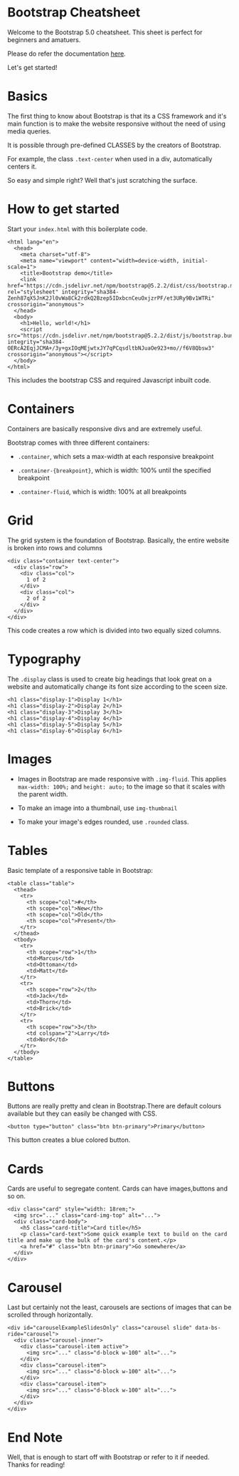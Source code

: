
# Bootstrap Cheatsheet

Welcome to the Bootstrap 5.0 cheatsheet. This sheet is perfect for beginners and amatuers.

Please do refer the documentation [here](https://getbootstrap.com/docs/5.2/getting-started/introduction/).

Let's get started!

# Basics
The first thing to know about Bootstrap is that its a CSS framework and it's main function is to make the website responsive without the need of using media queries.

It is possible through pre-defined CLASSES by the creators of Bootstrap.

For example, the class ```.text-center``` when used in a div, automatically centers it.

So easy and simple right? Well that's just scratching the surface.

# How to get started

Start your ```index.html``` with this boilerplate code.

```<!doctype html>
<html lang="en">
  <head>
    <meta charset="utf-8">
    <meta name="viewport" content="width=device-width, initial-scale=1">
    <title>Bootstrap demo</title>
    <link href="https://cdn.jsdelivr.net/npm/bootstrap@5.2.2/dist/css/bootstrap.min.css" rel="stylesheet" integrity="sha384-Zenh87qX5JnK2Jl0vWa8Ck2rdkQ2Bzep5IDxbcnCeuOxjzrPF/et3URy9Bv1WTRi" crossorigin="anonymous">
  </head>
  <body>
    <h1>Hello, world!</h1>
    <script src="https://cdn.jsdelivr.net/npm/bootstrap@5.2.2/dist/js/bootstrap.bundle.min.js" integrity="sha384-OERcA2EqjJCMA+/3y+gxIOqMEjwtxJY7qPCqsdltbNJuaOe923+mo//f6V8Qbsw3" crossorigin="anonymous"></script>
  </body>
</html>
```
This includes the bootstrap CSS and required Javascript inbuilt code.

# Containers

Containers are basically responsive divs and are extremely useful.

Bootstrap comes with three different containers:

* ```.container```, which sets a max-width at each responsive breakpoint

* ```.container-{breakpoint}```, which is width: 100% until the specified breakpoint

* ```.container-fluid```, which is width: 100% at all breakpoints

# Grid

The grid system is the foundation of Bootstrap. Basically, the entire website is broken into rows and columns

```
<div class="container text-center">
  <div class="row">
    <div class="col">
      1 of 2
    </div>
    <div class="col">
      2 of 2
    </div>
  </div>
</div>
```
This code creates a row which is divided into two equally sized columns.

# Typography

The ```.display``` class is used to create big headings that look great on a website and automatically change its font size according to the sceen size.
```
<h1 class="display-1">Display 1</h1>
<h1 class="display-2">Display 2</h1>
<h1 class="display-3">Display 3</h1>
<h1 class="display-4">Display 4</h1>
<h1 class="display-5">Display 5</h1>
<h1 class="display-6">Display 6</h1>
```
# Images

* Images in Bootstrap are made responsive with ```.img-fluid```. This applies ```max-width: 100%;``` and ```height: auto;``` to the image so that it scales with the parent width.

* To make an image into a thumbnail, use ```img-thumbnail```

* To make your image's edges rounded, use ```.rounded``` class.

# Tables

Basic template of a responsive table in Bootstrap:
```
<table class="table">
  <thead>
    <tr>
      <th scope="col">#</th>
      <th scope="col">New</th>
      <th scope="col">Old</th>
      <th scope="col">Present</th>
    </tr>
  </thead>
  <tbody>
    <tr>
      <th scope="row">1</th>
      <td>Marcus</td>
      <td>Ottoman</td>
      <td>Matt</td>
    </tr>
    <tr>
      <th scope="row">2</th>
      <td>Jack</td>
      <td>Thorn</td>
      <td>Brick</td>
    </tr>
    <tr>
      <th scope="row">3</th>
      <td colspan="2">Larry</td>
      <td>Nord</td>
    </tr>
  </tbody>
</table>
```
# Buttons

Buttons are really pretty and clean in Bootstrap.There are default colours available but they can easily be changed with CSS.

```<button type="button" class="btn btn-primary">Primary</button>```

This button creates a blue colored button.

# Cards

Cards are useful to segregate content. Cards can have images,buttons and so on.

```
<div class="card" style="width: 18rem;">
  <img src="..." class="card-img-top" alt="...">
  <div class="card-body">
    <h5 class="card-title">Card title</h5>
    <p class="card-text">Some quick example text to build on the card title and make up the bulk of the card's content.</p>
    <a href="#" class="btn btn-primary">Go somewhere</a>
  </div>
</div>
```

# Carousel

Last but certainly not the least, carousels are sections of images that can be scrolled through horizontally.

```
<div id="carouselExampleSlidesOnly" class="carousel slide" data-bs-ride="carousel">
  <div class="carousel-inner">
    <div class="carousel-item active">
      <img src="..." class="d-block w-100" alt="...">
    </div>
    <div class="carousel-item">
      <img src="..." class="d-block w-100" alt="...">
    </div>
    <div class="carousel-item">
      <img src="..." class="d-block w-100" alt="...">
    </div>
  </div>
</div>
```
# End Note

Well, that is enough to start off with Bootstrap or refer to it if needed. Thanks for reading!
